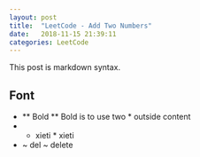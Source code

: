 ```yaml
---
layout: post
title:  "LeetCode - Add Two Numbers"
date:   2018-11-15 21:39:11
categories: LeetCode 
---
```

This post is markdown syntax.
## Font
- ** Bold **
    Bold is to use two * outside content
- * xieti *
    xieti
- ~ del ~
    delete
